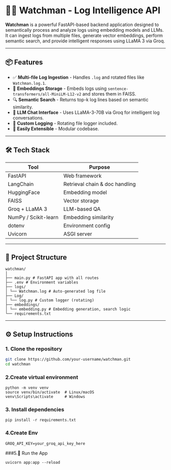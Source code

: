 # 🕵️‍♂️ Watchman - Log Intelligence API

**Watchman** is a powerful FastAPI-based backend application designed to semantically process and analyze logs using embedding models and LLMs. It can ingest logs from multiple files, generate vector embeddings, perform semantic search, and provide intelligent responses using LLaMA 3 via Groq.

---

## 📦 Features

- ✅ **Multi-file Log Ingestion** - Handles `.log` and rotated files like `Watchman.log.1`.
- 🔢 **Embeddings Storage** - Embeds logs using `sentence-transformers/all-MiniLM-L12-v2` and stores them in FAISS.
- 🔍 **Semantic Search** - Returns top-k log lines based on semantic similarity.
- 💬 **LLM Chat Interface** - Uses LLaMA-3-70B via Groq for intelligent log conversations.
- 📜 **Custom Logging** - Rotating file logger included.
- 🌱 **Easily Extensible** - Modular codebase.

---

## 🛠️ Tech Stack

| Tool              | Purpose                          |
|-------------------|----------------------------------|
| FastAPI           | Web framework                    |
| LangChain         | Retrieval chain & doc handling   |
| HuggingFace       | Embedding model                  |
| FAISS             | Vector storage                   |
| Groq + LLaMA 3    | LLM-based QA                     |
| NumPy / Scikit-learn | Embedding similarity           |
| dotenv            | Environment config               |
| Uvicorn           | ASGI server                      |

---

## 📁 Project Structure

```
watchman/
│
├── main.py # FastAPI app with all routes
├── .env # Environment variables
├── logs/
│ └── Watchman.log # Auto-generated log file
├── Log/
│ └── log.py # Custom logger (rotating)
├── embeddings/
│ └── embedding.py # Embedding generation, search logic
└── requirements.txt
```

---

## ⚙️ Setup Instructions

### 1. Clone the repository

```bash
git clone https://github.com/your-username/watchman.git
cd watchman
```
### 2.Create virtual environment
```
python -m venv venv
source venv/bin/activate  # Linux/macOS
venv\Scripts\activate     # Windows
```
### 3. Install dependencies
```
pip install -r requirements.txt
```
### 4.Create Env
```
GROQ_API_KEY=your_groq_api_key_here

```
###5.🚀 Run the App
```
uvicorn app:app --reload
```
